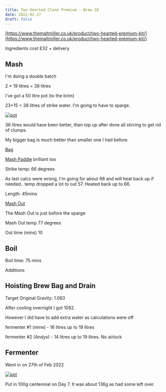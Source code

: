 ```yaml
---
title: Two Hearted Clone Premium - Brew 10 
date: 2022-02-27
draft: false 
---
```


[https://www.themaltmiller.co.uk/product/two-hearted-premium-kit/](https://www.themaltmiller.co.uk/product/two-hearted-premium-kit/)


Ingredients cost £32 + delivery


## Mash

I'm doing a double batch

2 * 19 litres = 38 litres

I've got a 50 litre pot (to the brim)

23+15 = 38 litres of strike water. I'm going to have to sparge.

[![pot](/images/2022-02-27/mash.jpg "mash")](/images/2022-02-27/mash.jpg)

36 litres would have been better, then top up after done all stirring to get rid of clumps.

My bigger bag is much better than smaller one I had before.

[Bag](https://www.themaltmiller.co.uk/product/grain-bag-fits-all-pots-up-to-100l/)

[Mash Paddle](https://www.themaltmiller.co.uk/product/mash-paddle/) brilliant too


Strike temp: 66 degrees

As last calcs were wrong, I'm going for about 68 and will heat back up if needed.. temp dropped a lot to out 57. Heated back up to 66.


Length: 45mins

[Mash Out](https://en.wikipedia.org/wiki/Lautering#:~:text=Mashout%20is%20the%20term%20for,mash%20and%20wort%20more%20fluid.)

The Mash Out is just before the sparge

Mash Out temp 77 degrees

Out time (mins) 10

## Boil

Boil time: 75 mins

Additions

## Hoisting Brew Bag and Drain

Target Original Gravity: 1.063

After cooling overnight I got 1082. 

However I did have to add extra water as calculations were off

fermenter #1 (mine) - 16 litres up to 19 litres

fermenter #2 (Andys) - 14 litres up to 19 litres. No airlock

## Fermenter

Went in on 27th of Feb 2022

[![pot](/images/2022-02-27/hop.jpg "mash")](/images/2022-02-27/hop.jpg)

Put in 100g centennial on Day 7. It was about 136g as had some left over.



